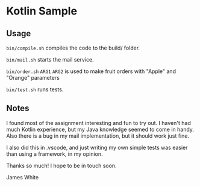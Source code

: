 # Kotlin Sample

## Usage
`bin/compile.sh` compiles the code to the build/ folder.

`bin/mail.sh` starts the mail service.

`bin/order.sh` `ARG1` `ARG2` is used to make fruit orders with "Apple" and "Orange" parameters

`bin/test.sh` runs tests.

## Notes
I found most of the assignment interesting and fun to try out. I haven't had much Kotlin experience, but my Java knowledge seemed to come in handy. Also there is a bug in my mail implementation, but it should work just fine.

I also did this in .vscode, and just writing my own simple tests was easier than using a framework, in my opinion.

Thanks so much! I hope to be in touch soon.

James White